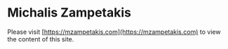 # Michalis Zampetakis

Please visit [https://mzampetakis.com](https://mzampetakis.com) to view the content of this site.